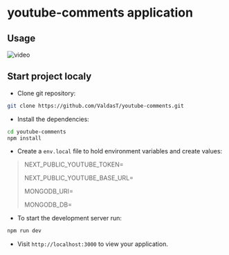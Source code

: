 # youtube-comments application
## Usage
![video](https://user-images.githubusercontent.com/35199948/174590798-628492b1-241a-4bc1-9954-af9f8ac0b5f7.gif)

## Start project localy
  - Clone git repository: 
  ```sh
 git clone https://github.com/ValdasT/youtube-comments.git
  ```
  - Install the dependencies:
```sh
cd youtube-comments
npm install
```
  - Create a `env.local` file to hold environment variables and create values:
  >NEXT_PUBLIC_YOUTUBE_TOKEN=
  >
  >NEXT_PUBLIC_YOUTUBE_BASE_URL=
  >
  >MONGODB_URI=
  >
  >MONGODB_DB=

- To start the development server run:
```sh
npm run dev
```
- Visit `http://localhost:3000` to view your application.
